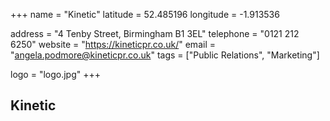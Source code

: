 +++
name = "Kinetic"
latitude = 52.485196
longitude =  -1.913536

address = "4 Tenby Street, Birmingham B1 3EL"
telephone = "0121 212 6250"
website = "https://kineticpr.co.uk/"
email = "angela.podmore@kineticpr.co.uk"
tags = ["Public Relations", "Marketing"]

logo = "logo.jpg"
+++

## Kinetic
